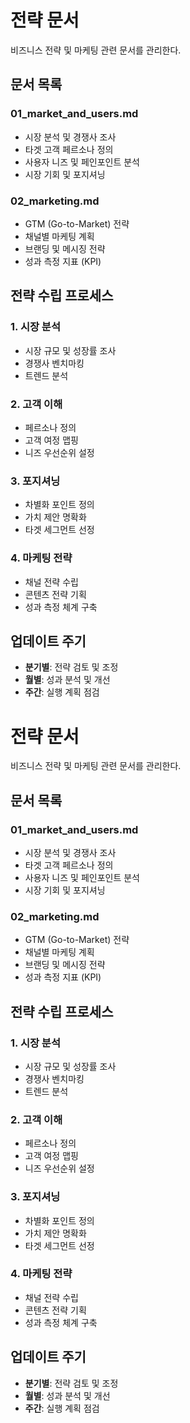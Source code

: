 # 전략 문서

비즈니스 전략 및 마케팅 관련 문서를 관리한다.

## 문서 목록

### 01_market_and_users.md
- 시장 분석 및 경쟁사 조사
- 타겟 고객 페르소나 정의
- 사용자 니즈 및 페인포인트 분석
- 시장 기회 및 포지셔닝

### 02_marketing.md
- GTM (Go-to-Market) 전략
- 채널별 마케팅 계획
- 브랜딩 및 메시징 전략
- 성과 측정 지표 (KPI)

## 전략 수립 프로세스

### 1. 시장 분석
- 시장 규모 및 성장률 조사
- 경쟁사 벤치마킹
- 트렌드 분석

### 2. 고객 이해
- 페르소나 정의
- 고객 여정 맵핑
- 니즈 우선순위 설정

### 3. 포지셔닝
- 차별화 포인트 정의
- 가치 제안 명확화
- 타겟 세그먼트 선정

### 4. 마케팅 전략
- 채널 전략 수립
- 콘텐츠 전략 기획
- 성과 측정 체계 구축

## 업데이트 주기

- **분기별**: 전략 검토 및 조정
- **월별**: 성과 분석 및 개선
- **주간**: 실행 계획 점검
# 전략 문서

비즈니스 전략 및 마케팅 관련 문서를 관리한다.

## 문서 목록

### 01_market_and_users.md
- 시장 분석 및 경쟁사 조사
- 타겟 고객 페르소나 정의
- 사용자 니즈 및 페인포인트 분석
- 시장 기회 및 포지셔닝

### 02_marketing.md
- GTM (Go-to-Market) 전략
- 채널별 마케팅 계획
- 브랜딩 및 메시징 전략
- 성과 측정 지표 (KPI)

## 전략 수립 프로세스

### 1. 시장 분석
- 시장 규모 및 성장률 조사
- 경쟁사 벤치마킹
- 트렌드 분석

### 2. 고객 이해
- 페르소나 정의
- 고객 여정 맵핑
- 니즈 우선순위 설정

### 3. 포지셔닝
- 차별화 포인트 정의
- 가치 제안 명확화
- 타겟 세그먼트 선정

### 4. 마케팅 전략
- 채널 전략 수립
- 콘텐츠 전략 기획
- 성과 측정 체계 구축

## 업데이트 주기

- **분기별**: 전략 검토 및 조정
- **월별**: 성과 분석 및 개선
- **주간**: 실행 계획 점검

